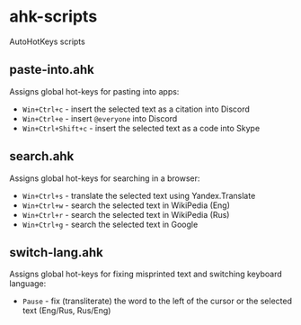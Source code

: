 # ahk-scripts

AutoHotKeys scripts


## paste-into.ahk

Assigns global hot-keys for pasting into apps:

* `Win+Ctrl+c` - insert the selected text as a citation into Discord
* `Win+Ctrl+e` - insert `@everyone` into Discord
* `Win+Ctrl+Shift+c` - insert the selected text as a code into Skype

## search.ahk

Assigns global hot-keys for searching in a browser:

* `Win+Ctrl+s` - translate the selected text using Yandex.Translate
* `Win+Ctrl+w` - search the selected text in WikiPedia (Eng)
* `Win+Ctrl+r` - search the selected text in WikiPedia (Rus)
* `Win+Ctrl+g` - search the selected text in Google


## switch-lang.ahk

Assigns global hot-keys for fixing misprinted text and switching keyboard language:

* `Pause` - fix (transliterate) the word to the left of the cursor or the selected text (Eng/Rus, Rus/Eng)

